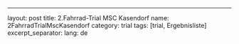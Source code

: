 ---
layout: post
title: 2.Fahrrad-Trial MSC Kasendorf
name: 2FahrradTrialMscKasendorf
category: trial
tags: [trial, Ergebnisliste]
excerpt_separator: <!--mehr-->
lang: de
